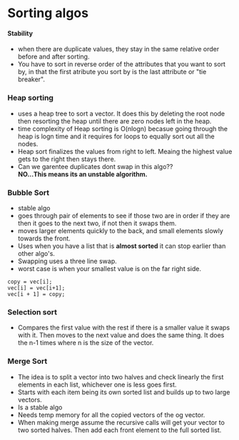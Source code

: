 # Sorting algos

#### Stability 
* when there are duplicate values, they stay in the same relative order before and after sorting.
* You have to sort in reverse order of the attributes that you want to sort by, in that the first atribute you sort by is the last attribute or "tie breaker".

### Heap sorting
* uses a heap tree to sort a vector. It does this by deleting the root node then resorting the heap until there are zero nodes left in the heap.
* time complexity of Heap sorting is O(nlogn) becasue going through the heap is logn time and it requires for loops to equally sort out all the nodes.
* Heap sort finalizes the values from right to left. Meaing the highest value gets to the right then stays there. 
* Can we garentee duplicates dont swap in this algo?? <br>
__NO...This means its an unstable algorithm.__

### Bubble Sort
* stable algo
* goes through pair of elements to see if those two are in order if they are then it goes to the next two, if not then it swaps them. 
* moves larger elements quickly to the back, and small elements slowly towards the front.
* Uses when you have a list that is __almost sorted__ it can stop earlier than other algo's.
* Swapping uses a three line swap.
* worst case is when your smallest value is on the far right side. 
~~~
copy = vec[i];
vec[i] = vec[i+1];
vec[i + 1] = copy;
~~~
### Selection sort
* Compares the first value with the rest if there is a smaller value it swaps with it. Then moves to the next value and does the same thing. It does the n-1 times where n is the size of the vector. 

### Merge Sort
* The idea is to split a vector into two halves and check linearly the first elements in each list, whichever one is less goes first.
* Starts with each item being its own sorted list and builds up to two large vectors.
* Is a stable algo
* Needs temp memory for all the copied vectors of the og vector.
* When making merge assume the recursive calls will get your vector to two sorted halves. Then add each front element to the full sorted list. 
